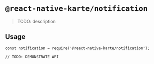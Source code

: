 # `@react-native-karte/notification`

> TODO: description

## Usage

```
const notification = require('@react-native-karte/notification');

// TODO: DEMONSTRATE API
```
